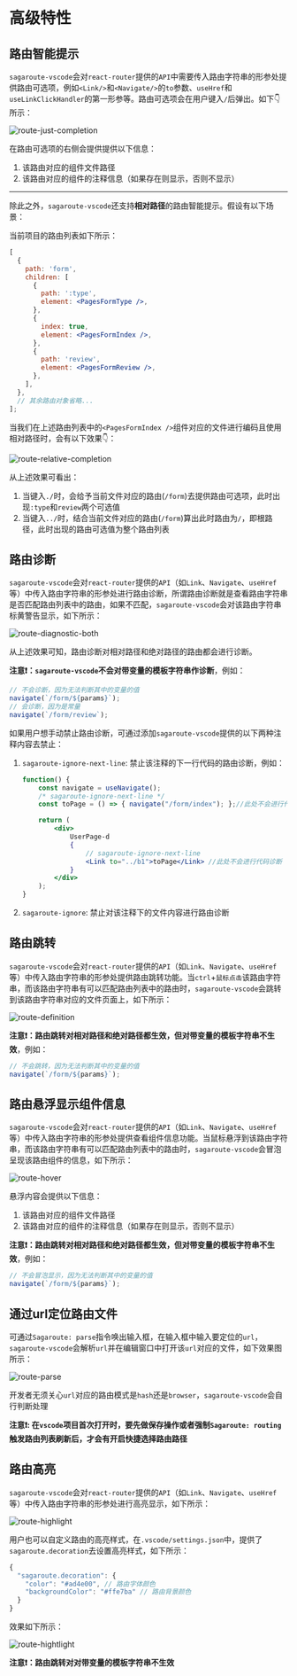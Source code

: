 # 高级特性

## 路由智能提示

`sagaroute-vscode`会对`react-router`提供的`API`中需要传入路由字符串的形参处提供路由可选项，例如`<Link/>`和`<Navigate/>`的`to`参数、`useHref`和`useLinkClickHandler`的第一形参等。路由可选项会在用户键入`/`后弹出。如下👇所示：

![route-just-completion](./images/route-just-completion.gif)

在路由可选项的右侧会提供提供以下信息：

1. 该路由对应的组件文件路径
2. 该路由对应的组件的注释信息（如果存在则显示，否则不显示）

---

除此之外，`sagaroute-vscode`还支持**相对路径**的路由智能提示。假设有以下场景：

当前项目的路由列表如下所示：

```jsx
[
  {
    path: 'form',
    children: [
      {
        path: ':type',
        element: <PagesFormType />,
      },
      {
        index: true,
        element: <PagesFormIndex />,
      },
      {
        path: 'review',
        element: <PagesFormReview />,
      },
    ],
  },
  // 其余路由对象省略...
];
```

当我们在上述路由列表中的`<PagesFormIndex />`组件对应的文件进行编码且使用相对路径时，会有以下效果👇：

![route-relative-completion](./images/route-relative-completion.gif)

从上述效果可看出：

1. 当键入`./`时，会给予当前文件对应的路由(`/form`)去提供路由可选项，此时出现`:type`和`review`两个可选值
2. 当键入`../`时，结合当前文件对应的路由(`/form`)算出此时路由为`/`，即根路径，此时出现的路由可选值为整个路由列表

## 路由诊断

`sagaroute-vscode`会对`react-router`提供的`API`（如`Link`、`Navigate`、`useHref`等）中传入路由字符串的形参处进行路由诊断，所谓路由诊断就是查看路由字符串是否匹配路由列表中的路由，如果不匹配，`sagaroute-vscode`会对该路由字符串标黄警告显示，如下所示：

![route-diagnostic-both](./images/route-diagnostic-both.gif)

从上述效果可知，路由诊断对相对路径和绝对路径的路由都会进行诊断。

**注意❗：`sagaroute-vscode`不会对带变量的模板字符串作诊断**，例如：

```js
// 不会诊断，因为无法判断其中的变量的值
navigate(`/form/${params}`);
// 会诊断，因为是常量
navigate(`/form/review`);
```

如果用户想手动禁止路由诊断，可通过添加`sagaroute-vscode`提供的以下两种注释内容去禁止：

1.  `sagaroute-ignore-next-line`: 禁止该注释的下一行代码的路由诊断，例如：

    ```jsx
    function() {
        const navigate = useNavigate();
        /* sagaroute-ignore-next-line */
        const toPage = () => { navigate("/form/index"); };//此处不会进行代码诊断

        return (
            <div>
                UserPage-d
                {
                    // sagaroute-ignore-next-line
                    <Link to="../b1">toPage</Link> //此处不会进行代码诊断
                }
            </div>
        );
    }
    ```

2.  `sagaroute-ignore`: 禁止对该注释下的文件内容进行路由诊断

## 路由跳转

`sagaroute-vscode`会对`react-router`提供的`API`（如`Link`、`Navigate`、`useHref`等）中传入路由字符串的形参处提供路由跳转功能。当`ctrl`+`鼠标点击`该路由字符串，而该路由字符串有可以匹配路由列表中的路由时，`sagaroute-vscode`会跳转到该路由字符串对应的文件页面上，如下所示：

![route-definition](./images/route-definition.gif)

**注意❗：路由跳转对相对路径和绝对路径都生效，但对带变量的模板字符串不生效**，例如：

```js
// 不会跳转，因为无法判断其中的变量的值
navigate(`/form/${params}`);
```

## 路由悬浮显示组件信息

`sagaroute-vscode`会对`react-router`提供的`API`（如`Link`、`Navigate`、`useHref`等）中传入路由字符串的形参处提供查看组件信息功能。当鼠标悬浮到该路由字符串，而该路由字符串有可以匹配路由列表中的路由时，`sagaroute-vscode`会冒泡呈现该路由组件的信息，如下所示：

![route-hover](./images/route-hover.gif)

悬浮内容会提供以下信息：

1. 该路由对应的组件文件路径
2. 该路由对应的组件的注释信息（如果存在则显示，否则不显示）

**注意❗：路由跳转对相对路径和绝对路径都生效，但对带变量的模板字符串不生效**，例如：

```js
// 不会冒泡显示，因为无法判断其中的变量的值
navigate(`/form/${params}`);
```

## 通过url定位路由文件

可通过`Sagaroute: parse`指令唤出输入框，在输入框中输入要定位的`url`，`sagaroute-vscode`会解析`url`并在编辑窗口中打开该`url`对应的文件，如下效果图所示：

![route-parse](./images/route-parse.gif)

开发者无须关心`url`对应的路由模式是`hash`还是`browser`，`sagaroute-vscode`会自行判断处理

**注意❗: 在`vscode`项目首次打开时，要先做保存操作或者强制`Sagaroute: routing`触发路由列表刷新后，才会有开启快捷选择路由路径**

## 路由高亮

`sagaroute-vscode`会对`react-router`提供的`API`（如`Link`、`Navigate`、`useHref`等）中传入路由字符串的形参处进行高亮显示，如下所示：

![route-highlight](./images/route-highlight.png)

用户也可以自定义路由的高亮样式，在`.vscode/settings.json`中，提供了`sagaroute.decoration`去设置高亮样式，如下所示：

```js
{
  "sagaroute.decoration": {
    "color": "#ad4e00", // 路由字体颜色
    "backgroundColor": "#ffe7ba" // 路由背景颜色
  }
}
```

效果如下所示：

![route-hightlight](./images/route-highlight.gif)

**注意❗：路由跳转对对带变量的模板字符串不生效**
